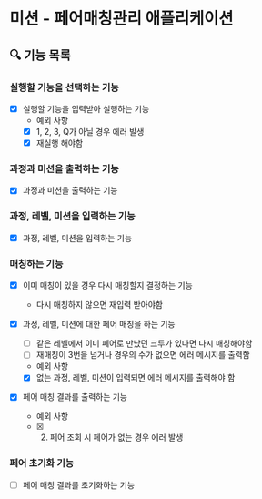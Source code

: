 # 미션 - 페어매칭관리 애플리케이션

## 🔍 기능 목록

### 실행할 기능을 선택하는 기능

- [x] 실행할 기능을 입력받아 실행하는 기능
    - 예외 사항
    - [x] 1, 2, 3, Q가 아닐 경우 에러 발생
    - [x] 재실행 해야함

### 과정과 미션을 출력하는 기능

- [x] 과정과 미션을 출력하는 기능

### 과정, 레벨, 미션을 입력하는 기능

- [x] 과정, 레벨, 미션을 입력하는 기능

### 매칭하는 기능

- [x] 이미 매칭이 있을 경우 다시 매칭할지 결정하는 기능
    - 다시 매칭하지 않으면 재입력 받아야함

- [x] 과정, 레벨, 미션에 대한 페어 매칭을 하는 기능
    - [ ] 같은 레벨에서 이미 페어로 만났던 크루가 있다면 다시 매칭해야함
    - [ ] 재매칭이 3번을 넘거나 경우의 수가 없으면 에러 메시지를 출력함
    - 예외 사항
    - [x] 없는 과정, 레벨, 미션이 입력되면 에러 메시지를 출력해야 함

- [x] 페어 매칭 결과를 출력하는 기능
    - 예외 사항
    - [x] 2. 페어 조회 시 페어가 없는 경우 에러 발생

### 페어 초기화 기능

- [ ] 페어 매칭 결과를 초기화하는 기능
